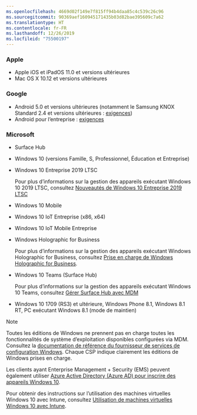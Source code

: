```yaml
---
ms.openlocfilehash: 4669d02f149e7f815ff94b4daa85c4c539c26c96
ms.sourcegitcommit: 90369aef160945171435b03d82bae395609c7a62
ms.translationtype: HT
ms.contentlocale: fr-FR
ms.lasthandoff: 12/26/2019
ms.locfileid: "75500197"
---
```



### <a name="apple"></a>Apple
- Apple iOS et iPadOS 11.0 et versions ultérieures
- Mac OS X 10.12 et versions ultérieures

### <a name="google"></a>Google
- Android 5.0 et versions ultérieures (notamment le Samsung KNOX Standard 2.4 et versions ultérieures : [exigences](https://www.samsungknox.com/en/knox-platform/supported-devices/2.4+))
- Android pour l’entreprise : [exigences](https://support.google.com/work/android/topic/9428066)

### <a name="microsoft"></a>Microsoft

- Surface Hub
- Windows 10 (versions Famille, S, Professionnel, Éducation et Entreprise)
- Windows 10 Entreprise 2019 LTSC

  Pour plus d’informations sur la gestion des appareils exécutant Windows 10 2019 LTSC, consultez [Nouveautés de Windows 10 Entreprise 2019 LTSC](https://docs.microsoft.com/windows/whats-new/ltsc/whats-new-windows-10-2019)
  
- Windows 10 Mobile
- Windows 10 IoT Entreprise (x86, x64)
- Windows 10 IoT Mobile Entreprise
- Windows Holographic for Business

  Pour plus d’informations sur la gestion des appareils exécutant Windows Holographic for Business, consultez [Prise en charge de Windows Holographic for Business](../fundamentals/windows-holographic-for-business.md).

- Windows 10 Teams (Surface Hub)

   Pour plus d’informations sur la gestion des appareils exécutant Windows 10 Teams, consultez [Gérer Surface Hub avec MDM](https://docs.microsoft.com/surface-hub/manage-settings-with-mdm-for-surface-hub)
- Windows 10 1709 (RS3) et ultérieure, Windows Phone 8.1, Windows 8.1 RT, PC exécutant Windows 8.1 (mode de maintien)

> [!NOTE]
> Toutes les éditions de Windows ne prennent pas en charge toutes les fonctionnalités de système d’exploitation disponibles configurées via MDM. Consultez la [documentation de référence du fournisseur de services de configuration Windows](https://docs.microsoft.com/windows/configuration/provisioning-packages/how-it-pros-can-use-configuration-service-providers). Chaque CSP indique clairement les éditions de Windows prises en charge.

Les clients ayant Enterprise Management + Security (EMS) peuvent également utiliser [Azure Active Directory (Azure AD) pour inscrire des appareils Windows 10](/intune/windows-enroll).

Pour obtenir des instructions sur l’utilisation des machines virtuelles Windows 10 avec Intune, consultez [Utilisation de machines virtuelles Windows 10 avec Intune](../fundamentals/windows-10-virtual-machines.md).

